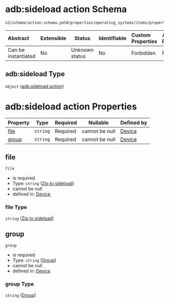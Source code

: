 # adb:sideload action Schema

```txt
v2/schema/action.schema.yml#/properties/operating_systems/items/properties/steps/items/properties/actions/items/oneOf/17/properties/adb:sideload
```




| Abstract            | Extensible | Status         | Identifiable | Custom Properties | Additional Properties | Access Restrictions | Defined In                                                           |
| :------------------ | ---------- | -------------- | ------------ | :---------------- | --------------------- | ------------------- | -------------------------------------------------------------------- |
| Can be instantiated | No         | Unknown status | No           | Forbidden         | Forbidden             | none                | [device.schema.json\*](../device.schema.json "open original schema") |

## adb:sideload Type

`object` ([adb:sideload action](device-properties-operating-systems-operating-system-properties-steps-step-properties-group-step-action-oneof-adbsideload-action-properties-adbsideload-action.md))

# adb:sideload action Properties

| Property        | Type     | Required | Nullable       | Defined by                                                                                                                                                                                                                                                                                                                                                                |
| :-------------- | -------- | -------- | -------------- | :------------------------------------------------------------------------------------------------------------------------------------------------------------------------------------------------------------------------------------------------------------------------------------------------------------------------------------------------------------------------ |
| [file](#file)   | `string` | Required | cannot be null | [Device](device-properties-operating-systems-operating-system-properties-steps-step-properties-group-step-action-oneof-adbsideload-action-properties-adbsideload-action-properties-zip-to-sideload.md "v2/schema/action.schema.yml#/properties/operating_systems/items/properties/steps/items/properties/actions/items/oneOf/17/properties/adb:sideload/properties/file") |
| [group](#group) | `string` | Required | cannot be null | [Device](device-properties-operating-systems-operating-system-properties-steps-step-properties-group-step-action-oneof-adbsideload-action-properties-adbsideload-action-properties-group.md "v2/schema/action.schema.yml#/properties/operating_systems/items/properties/steps/items/properties/actions/items/oneOf/17/properties/adb:sideload/properties/group")          |

## file




`file`

-   is required
-   Type: `string` ([Zip to sideload](device-properties-operating-systems-operating-system-properties-steps-step-properties-group-step-action-oneof-adbsideload-action-properties-adbsideload-action-properties-zip-to-sideload.md))
-   cannot be null
-   defined in: [Device](device-properties-operating-systems-operating-system-properties-steps-step-properties-group-step-action-oneof-adbsideload-action-properties-adbsideload-action-properties-zip-to-sideload.md "v2/schema/action.schema.yml#/properties/operating_systems/items/properties/steps/items/properties/actions/items/oneOf/17/properties/adb:sideload/properties/file")

### file Type

`string` ([Zip to sideload](device-properties-operating-systems-operating-system-properties-steps-step-properties-group-step-action-oneof-adbsideload-action-properties-adbsideload-action-properties-zip-to-sideload.md))

## group




`group`

-   is required
-   Type: `string` ([Group](device-properties-operating-systems-operating-system-properties-steps-step-properties-group-step-action-oneof-adbsideload-action-properties-adbsideload-action-properties-group.md))
-   cannot be null
-   defined in: [Device](device-properties-operating-systems-operating-system-properties-steps-step-properties-group-step-action-oneof-adbsideload-action-properties-adbsideload-action-properties-group.md "v2/schema/action.schema.yml#/properties/operating_systems/items/properties/steps/items/properties/actions/items/oneOf/17/properties/adb:sideload/properties/group")

### group Type

`string` ([Group](device-properties-operating-systems-operating-system-properties-steps-step-properties-group-step-action-oneof-adbsideload-action-properties-adbsideload-action-properties-group.md))
